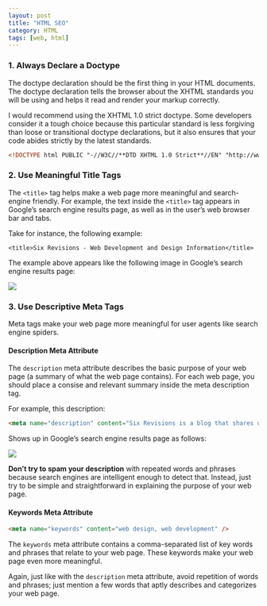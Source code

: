 ```yaml
---
layout: post
title: "HTML SEO"
category: HTML
tags: [web, html]
--- 
```


### 1. Always Declare a Doctype

The doctype declaration should be the first thing in your HTML documents. The doctype declaration tells the browser about the XHTML standards you will be using and  helps  it  read and render your markup correctly.

I would recommend using the XHTML 1.0 strict doctype.  Some developers consider it a tough choice because this particular standard is less forgiving than loose or transitional doctype declarations, but it also ensures that your code abides strictly by the latest standards.

```html
<!DOCTYPE html PUBLIC "-//W3C//**DTD XHTML 1.0 Strict**//EN" "http://www.w3.org/TR/xhtml1/DTD/xhtml1-strict.dtd">
```

<!--more-->

### 2. Use Meaningful Title Tags

The `<title>` tag helps make a web page more meaningful and search-engine friendly. For example, the text inside the `<title>` tag appears in Google’s search engine results page, as well as in the user’s web browser bar and tabs.

Take for instance, the following example:

    <title>Six Revisions - Web Development and Design Information</title>

The example above appears like the following image in Google’s search engine results page:

![](http://images.sixrevisions.com/2010/08/22-01_title_example.png)

### 3. Use Descriptive Meta Tags

Meta tags make your web page more meaningful for user agents like search engine spiders.

#### Description Meta Attribute

The `description` meta attribute describes the basic purpose of your web page (a summary of what the web page contains). For each web page, you should place a consise and relevant summary inside the meta description tag.

For example, this description:

```html
<meta name="description" content="Six Revisions is a blog that shares useful information about web development and design, dedicated to people who build websites." />
```

Shows up in Google’s search engine results page as follows:

![](http://images.sixrevisions.com/2010/08/22-02_description_example.png)

**Don’t try to spam your description** with repeated words and phrases because search engines are intelligent enough to detect that. Instead, just try to be simple and straightforward in explaining the purpose of your web page.

#### Keywords Meta Attribute

```html
<meta name="keywords" content="web design, web development" />
```

The `keywords` meta attribute contains a comma-separated list of key words and phrases that relate to your web page. These keywords make your web page even more meaningful.

Again, just like with the `description` meta attribute, avoid repetition of words and phrases; just mention a few words that aptly describes and categorizes your web page.